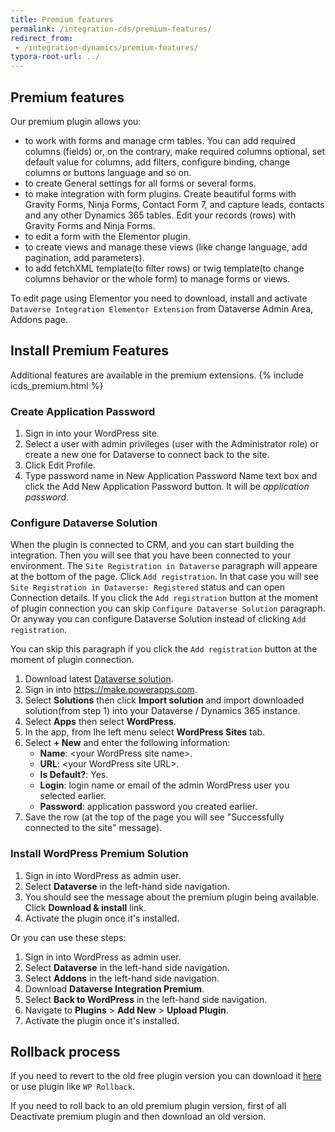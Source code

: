 ```yaml
---
title: Premium features
permalink: /integration-cds/premium-features/
redirect_from:
 - /integration-dynamics/premium-features/
typora-root-url: ../
---
```


## Premium features

Our premium plugin allows you:
- to work with forms and manage crm tables. You can add required columns (fields) or, on the contrary, make required columns optional, set default value for columns, add filters, configure binding, change columns or buttons language and so on. 
- to create General settings for all forms or several forms.
- to make integration with form plugins. Create beautiful forms with Gravity Forms, Ninja Forms, Contact Form 7, and capture leads, contacts and any other Dynamics 365 tables. Edit your records (rows) with Gravity Forms and Ninja Forms.
- to edit a form with the Elementor plugin.
- to create views and manage these views (like change language, add pagination, add parameters).
- to add fetchXML template(to filter rows) or twig template(to change columns behavior or the whole form) to manage forms or views. 

To edit page using Elementor you need to download, install and activate `Dataverse Integration Elementor Extension` from Dataverse Admin Area, Addons page.

## Install Premium Features

Additional features are available in the premium extensions. {% include icds_premium.html %}

### Create Application Password

1. Sign in into your WordPress site.
2. Select a user with admin privileges (user with the Administrator role) or create a new one for Dataverse to connect back to the site.
3. Click Edit Profile.
4. Type password name in New Application Password Name text box and click the Add New Application Password button. It will be *application password*.

### Configure Dataverse Solution

When the plugin is connected to CRM, and you can start building the integration.
Then you will see that you have been connected to your environment.
The `Site Registration in Dataverse` paragraph will appeare at the bottom of the page.
Click `Add registration`. In that case you will see `Site Registration in Dataverse: Registered` status and can open Connection details.
If you click the `Add registration` button at the moment of plugin connection you can skip `Configure Dataverse Solution` paragraph. Or anyway you can configure Dataverse Solution instead of clicking `Add registration`.

You can skip this paragraph if you click the `Add registration` button at the moment of plugin connection.

1. Download latest [Dataverse solution](https://wpab.alexacrm.com/release/WordPressIntegration_latest_managed.zip). 
2. Sign in into https://make.powerapps.com.
3. Select **Solutions** then click **Import solution** and import downloaded solution(from step 1) into your Dataverse / Dynamics 365 instance.
4. Select **Apps** then select **WordPress**.
5. In the app, from lhe left menu select **WordPress Sites** tab.
6. Select **+ New** and enter the following information:
   - **Name**: &lt;your WordPress site name&gt;. 
   - **URL**: &lt;your WordPress site URL&gt;.
   - **Is Default?**: Yes.
   - **Login**: login name or email of the admin WordPress user you selected earlier.
   - **Password**: application password you created earlier.
7. Save the row (at the top of the page you will see "Successfully connected to the site" message).

### Install WordPress Premium Solution

1. Sign in into WordPress as admin user.
2. Select **Dataverse** in the left-hand side navigation.
3. You should see the message about the premium plugin being available. Click **Download & install** link.
4. Activate the plugin once it's installed. 

Or you can use these steps:
1.  Sign in into WordPress as admin user.
2. Select **Dataverse** in the left-hand side navigation.
3. Select **Addons** in the left-hand side navigation.
4. Download **Dataverse Integration Premium**.
5. Select **Back to WordPress** in the left-hand side navigation.
6. Navigate to **Plugins** > **Add New** > **Upload Plugin**.
7. Activate the plugin once it's installed. 


## Rollback process

If you need to revert to the old free plugin version you can download it [here](https://wordpress.org/plugins/integration-cds/advanced/) or use plugin like `WP Rollback`.

If you need to roll back to an old premium plugin version, first of all Deactivate premium plugin and then download an old version.

